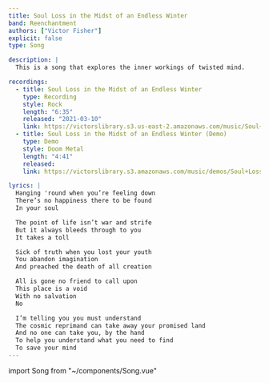 ```yaml
---
title: Soul Loss in the Midst of an Endless Winter
band: Reenchantment
authors: ["Victor Fisher"]
explicit: false
type: Song

description: |
  This is a song that explores the inner workings of twisted mind.

recordings:
  - title: Soul Loss in the Midst of an Endless Winter
    type: Recording
    style: Rock
    length: "6:35"
    released: "2021-03-10"
    link: https://victorslibrary.s3.us-east-2.amazonaws.com/music/Soul+Loss+in+the+Midst+of+an+Endless+Winter/Soul+Loss+in+the+Midst+of+an+Endless+Winter.mp3
  - title: Soul Loss in the Midst of an Endless Winter (Demo)
    type: Demo
    style: Doom Metal
    length: "4:41"
    released: 
    link: https://victorslibrary.s3.amazonaws.com/music/demos/Soul+Loss+in+the+Midst+of+an+Endless+Winter.mp3

lyrics: |
  Hanging 'round when you’re feeling down
  There’s no happiness there to be found
  In your soul

  The point of life isn’t war and strife
  But it always bleeds through to you
  It takes a toll

  Sick of truth when you lost your youth
  You abandon imagination
  And preached the death of all creation

  All is gone no friend to call upon
  This place is a void
  With no salvation
  No

  I’m telling you you must understand
  The cosmic reprimand can take away your promised land
  And no one can take you, by the hand
  To help you understand what you need to find
  To save your mind
---
```


import Song from "~/components/Song.vue"

<Song :songData="$frontmatter" />
